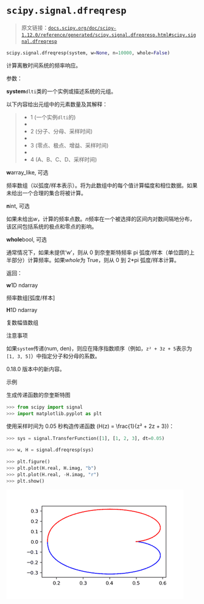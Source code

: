 # `scipy.signal.dfreqresp`

> 原文链接：[`docs.scipy.org/doc/scipy-1.12.0/reference/generated/scipy.signal.dfreqresp.html#scipy.signal.dfreqresp`](https://docs.scipy.org/doc/scipy-1.12.0/reference/generated/scipy.signal.dfreqresp.html#scipy.signal.dfreqresp)

```py
scipy.signal.dfreqresp(system, w=None, n=10000, whole=False)
```

计算离散时间系统的频率响应。

参数：

**system**`dlti`类的一个实例或描述系统的元组。

以下内容给出元组中的元素数量及其解释：

> +   1 (一个实例`dlti`的)
> +   
> +   2 (分子、分母、采样时间)
> +   
> +   3 (零点、极点、增益、采样时间)
> +   
> +   4 (A、B、C、D、采样时间)

**w**array_like, 可选

频率数组（以弧度/样本表示）。将为此数组中的每个值计算幅度和相位数据。如果未给出一个合理的集合将被计算。

**n**int, 可选

如果未给出*w*，计算的频率点数。*n*频率在一个被选择的区间内对数间隔地分布，该区间包括系统的极点和零点的影响。

**whole**bool, 可选

通常情况下，如果未提供‘w’，则从 0 到奈奎斯特频率 pi 弧度/样本（单位圆的上半部分）计算频率。如果*whole*为 True，则从 0 到 2*pi 弧度/样本计算。

返回：

**w**1D ndarray

频率数组[弧度/样本]

**H**1D ndarray

复数幅值数组

注意事项

如果`system`传递(num, den)，则应在降序指数顺序（例如，`z² + 3z + 5`表示为`[1, 3, 5]`）中指定分子和分母的系数。

0.18.0 版本中的新内容。

示例

生成传递函数的奈奎斯特图

```py
>>> from scipy import signal
>>> import matplotlib.pyplot as plt 
```

使用采样时间为 0.05 秒构造传递函数 \(H(z) = \frac{1}{z² + 2z + 3}\)：

```py
>>> sys = signal.TransferFunction([1], [1, 2, 3], dt=0.05) 
```

```py
>>> w, H = signal.dfreqresp(sys) 
```

```py
>>> plt.figure()
>>> plt.plot(H.real, H.imag, "b")
>>> plt.plot(H.real, -H.imag, "r")
>>> plt.show() 
```

![../../_images/scipy-signal-dfreqresp-1.png](img/634efa4457a1f1bab6fede50a9f24616.png)
